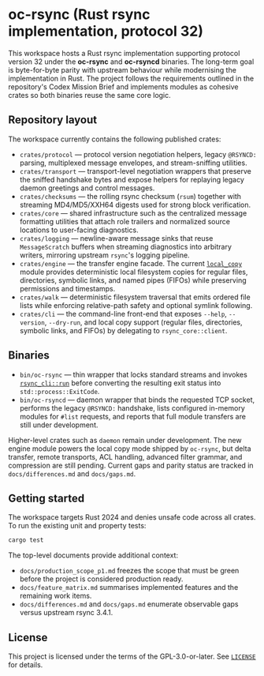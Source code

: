 # oc-rsync (Rust rsync implementation, protocol 32)

This workspace hosts a Rust rsync implementation supporting protocol version 32
under the **oc-rsync** and **oc-rsyncd** binaries. The long-term goal is
byte-for-byte parity with upstream behaviour while modernising the
implementation in Rust. The project follows the requirements outlined in the
repository's Codex Mission Brief and implements modules as cohesive crates so
both binaries reuse the same core logic.

## Repository layout

The workspace currently contains the following published crates:

- `crates/protocol` — protocol version negotiation helpers, legacy `@RSYNCD:`
  parsing, multiplexed message envelopes, and stream-sniffing utilities.
- `crates/transport` — transport-level negotiation wrappers that preserve the
  sniffed handshake bytes and expose helpers for replaying legacy daemon
  greetings and control messages.
- `crates/checksums` — the rolling rsync checksum (`rsum`) together with
  streaming MD4/MD5/XXH64 digests used for strong block verification.
- `crates/core` — shared infrastructure such as the centralized message
  formatting utilities that attach role trailers and normalized source
  locations to user-facing diagnostics.
- `crates/logging` — newline-aware message sinks that reuse
  `MessageScratch` buffers when streaming diagnostics into arbitrary
  writers, mirroring upstream `rsync`'s logging pipeline.
- `crates/engine` — the transfer engine facade. The current
  [`local_copy`](crates/engine/src/local_copy.rs) module provides deterministic
  local filesystem copies for regular files, directories, symbolic links, and
  named pipes (FIFOs) while preserving permissions and timestamps.
- `crates/walk` — deterministic filesystem traversal that emits ordered file
  lists while enforcing relative-path safety and optional symlink following.
- `crates/cli` — the command-line front-end that exposes `--help`, `--version`,
  `--dry-run`, and local copy support (regular files, directories, symbolic
  links, and FIFOs) by delegating to `rsync_core::client`.

## Binaries

- `bin/oc-rsync` — thin wrapper that locks standard streams and invokes
  [`rsync_cli::run`](crates/cli/src/lib.rs) before converting the resulting exit
  status into `std::process::ExitCode`.
- `bin/oc-rsyncd` — daemon wrapper that binds the requested TCP socket,
  performs the legacy `@RSYNCD:` handshake, lists configured in-memory modules
  for `#list` requests, and reports that full module transfers are still under
  development.

Higher-level crates such as `daemon` remain under development. The new engine
module powers the local copy mode shipped by `oc-rsync`, but delta transfer,
remote transports, ACL handling, advanced filter grammar, and compression
are still pending. Current gaps and parity status are tracked in
`docs/differences.md` and `docs/gaps.md`.

## Getting started

The workspace targets Rust 2024 and denies unsafe code across all crates. To
run the existing unit and property tests:

```bash
cargo test
```

The top-level documents provide additional context:

- `docs/production_scope_p1.md` freezes the scope that must be green before the
  project is considered production ready.
- `docs/feature_matrix.md` summarises implemented features and the remaining
  work items.
- `docs/differences.md` and `docs/gaps.md` enumerate observable gaps versus
  upstream rsync 3.4.1.

## License

This project is licensed under the terms of the GPL-3.0-or-later. See
[`LICENSE`](LICENSE) for details.
